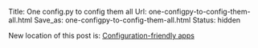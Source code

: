 Title: One config.py to config them all
Url: one-configpy-to-config-them-all.html
Save_as: one-configpy-to-config-them-all.html
Status: hidden

New location of this post is: [Configuration-friendly apps][0]


[0]: {filename}/configuration-friendly-apps.md "Configuration-friendly apps"
